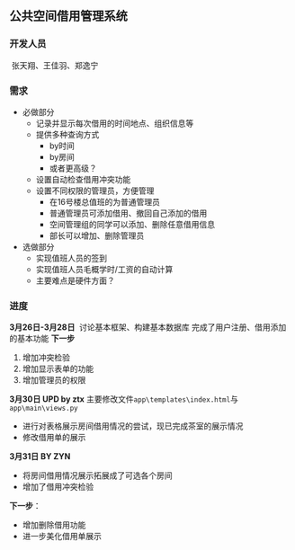 ## 公共空间借用管理系统

### 开发人员

​	张天翔、王佳羽、郑逸宁

### 需求

+ 必做部分
  + 记录并显示每次借用的时间地点、组织信息等
  + 提供多种查询方式
    + by时间
    + by房间
    + 或者更高级？
  + 设置自动检查借用冲突功能
  + 设置不同权限的管理员，方便管理
    + 在16号楼总值班的为普通管理员
    + 普通管理员可添加借用、撤回自己添加的借用
    + 空间管理组的同学可以添加、删除任意借用信息
    + 部长可以增加、删除管理员
+ 选做部分
  + 实现值班人员的签到
  + 实现值班人员毛概学时/工资的自动计算
  + 主要难点是硬件方面？

### 进度

**3月26日-3月28日**
​	讨论基本框架、构建基本数据库
​	完成了用户注册、借用添加的基本功能
**下一步**
1. 增加冲突检验
2. 增加显示表单的功能
3. 增加管理员的权限

**3月30日 UPD by ztx**
主要修改文件`app\templates\index.html`与`app\main\views.py`
- 进行对表格展示房间借用情况的尝试，现已完成茶室的展示情况
- 修改借用单的展示 

**3月31日 BY ZYN**
- 将房间借用情况展示拓展成了可选各个房间
- 增加了借用冲突检验

**下一步**：
- 增加删除借用功能
- 进一步美化借用单展示
